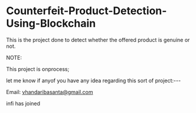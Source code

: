 # Counterfeit-Product-Detection-Using-Blockchain
This is the project done to detect whether the offered product is genuine or not.

NOTE:

This project is onprocess;

let me know if anyof you have any idea regarding this sort of project:---

Email: vhandaribasanta@gmail.com
    
infi has joined
